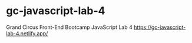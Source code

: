 # gc-javascript-lab-4
Grand Circus Front-End Bootcamp JavaScript Lab 4
https://gc-javascript-lab-4.netlify.app/
